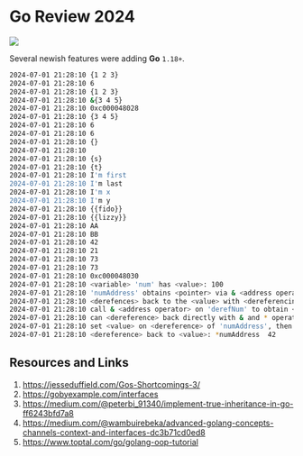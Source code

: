 # Go Review 2024

[![](https://img.shields.io/badge/go-1.22.4-lightblue.svg)](https://go.dev/doc/)

Several newish features were adding **Go** `1.18+`.

```bash
2024-07-01 21:28:10 {1 2 3}
2024-07-01 21:28:10 6
2024-07-01 21:28:10 {1 2 3}
2024-07-01 21:28:10 &{3 4 5}
2024-07-01 21:28:10 0xc000048028
2024-07-01 21:28:10 {3 4 5}
2024-07-01 21:28:10 6
2024-07-01 21:28:10 6
2024-07-01 21:28:10 {}
2024-07-01 21:28:10 
2024-07-01 21:28:10 {s}
2024-07-01 21:28:10 {t}
2024-07-01 21:28:10 I'm first
2024-07-01 21:28:10 I'm last
2024-07-01 21:28:10 I'm x
2024-07-01 21:28:10 I'm y
2024-07-01 21:28:10 {{fido}}
2024-07-01 21:28:10 {{lizzy}}
2024-07-01 21:28:10 AA
2024-07-01 21:28:10 BB
2024-07-01 21:28:10 42
2024-07-01 21:28:10 21
2024-07-01 21:28:10 73
2024-07-01 21:28:10 73
2024-07-01 21:28:10 0xc000048030
2024-07-01 21:28:10 <variable> 'num' has <value>: 100
2024-07-01 21:28:10 'numAddress' obtains <pointer> via & <address operator> and <pointer type>: *int = &num  0xc0000120e0
2024-07-01 21:28:10 <derefences> back to the <value> with <dereferencing operator> on 'numAddress': derefNum = *numAddress 100
2024-07-01 21:28:10 call & <address operator> on 'derefNum' to obtain <address>: &derefNum 0xc0000120e8
2024-07-01 21:28:10 can <dereference> back directly with & and * operators sequentially: *&derefNum 100
2024-07-01 21:28:10 set <value> on <dereference> of 'numAddress', then get <address> from <pointer type>: *numAddress = 42 0xc0000120e0
2024-07-01 21:28:10 <dereference> back to <value>: *numAddress  42
```

## Resources and Links

1. https://jesseduffield.com/Gos-Shortcomings-3/
2. https://gobyexample.com/interfaces
3. https://medium.com/@peterbi_91340/implement-true-inheritance-in-go-ff6243bfd7a8
4. https://medium.com/@wambuirebeka/advanced-golang-concepts-channels-context-and-interfaces-dc3b71cd0ed8
5. https://www.toptal.com/go/golang-oop-tutorial